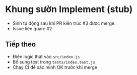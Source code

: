 # Khung sườn Implement (stub)

- Sinh tự động sau khi PR kiến trúc #3 được merge.
- Issue liên quan: #2

## Tiếp theo
- Điền logic thật vào `src/index.js`
- Bổ sung test trong `tests/index.test.js`
- Chạy CI để xác minh OK trước khi merge
